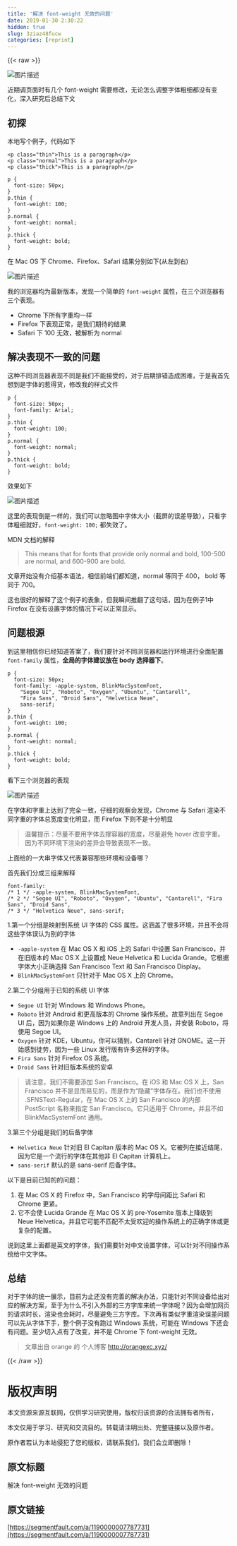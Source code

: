 ```yaml
---
title: '解决 font-weight 无效的问题' 
date: 2019-01-30 2:30:22
hidden: true
slug: 3ziaz48fucw
categories: [reprint]
---
```


{{< raw >}}

                    
<p><span class="img-wrap"><img data-src="/img/bVGP7v?w=1392&amp;h=252" src="https://static.alili.tech/img/bVGP7v?w=1392&amp;h=252" alt="图片描述" title="图片描述" style="cursor: pointer; display: inline;"></span></p>
<p>近期调页面时有几个 font-weight 需要修改，无论怎么调整字体粗细都没有变化，深入研究后总结下文</p>
<h2 id="articleHeader0">初探</h2>
<p>本地写个例子，代码如下</p>
<div class="widget-codetool" style="display:none;">
      <div class="widget-codetool--inner">
      <span class="selectCode code-tool" data-toggle="tooltip" data-placement="top" title="" data-original-title="全选"></span>
      <span type="button" class="copyCode code-tool" data-toggle="tooltip" data-placement="top" data-clipboard-text="<p class=&quot;thin&quot;>This is a paragraph</p>
<p class=&quot;normal&quot;>This is a paragraph</p>
<p class=&quot;thick&quot;>This is a paragraph</p>" title="" data-original-title="复制"></span>
      <span type="button" class="saveToNote code-tool" data-toggle="tooltip" data-placement="top" title="" data-original-title="放进笔记"></span>
      </div>
      </div><pre class="xml hljs"><code class="html"><span class="hljs-tag">&lt;<span class="hljs-name">p</span> <span class="hljs-attr">class</span>=<span class="hljs-string">"thin"</span>&gt;</span>This is a paragraph<span class="hljs-tag">&lt;/<span class="hljs-name">p</span>&gt;</span>
<span class="hljs-tag">&lt;<span class="hljs-name">p</span> <span class="hljs-attr">class</span>=<span class="hljs-string">"normal"</span>&gt;</span>This is a paragraph<span class="hljs-tag">&lt;/<span class="hljs-name">p</span>&gt;</span>
<span class="hljs-tag">&lt;<span class="hljs-name">p</span> <span class="hljs-attr">class</span>=<span class="hljs-string">"thick"</span>&gt;</span>This is a paragraph<span class="hljs-tag">&lt;/<span class="hljs-name">p</span>&gt;</span></code></pre>
<div class="widget-codetool" style="display:none;">
      <div class="widget-codetool--inner">
      <span class="selectCode code-tool" data-toggle="tooltip" data-placement="top" title="" data-original-title="全选"></span>
      <span type="button" class="copyCode code-tool" data-toggle="tooltip" data-placement="top" data-clipboard-text="p {
  font-size: 50px;
}
p.thin {
  font-weight: 100;
}
p.normal {
  font-weight: normal;
}
p.thick {
  font-weight: bold;
}" title="" data-original-title="复制"></span>
      <span type="button" class="saveToNote code-tool" data-toggle="tooltip" data-placement="top" title="" data-original-title="放进笔记"></span>
      </div>
      </div><pre class="css hljs"><code class="css"><span class="hljs-selector-tag">p</span> {
  <span class="hljs-attribute">font-size</span>: <span class="hljs-number">50px</span>;
}
<span class="hljs-selector-tag">p</span><span class="hljs-selector-class">.thin</span> {
  <span class="hljs-attribute">font-weight</span>: <span class="hljs-number">100</span>;
}
<span class="hljs-selector-tag">p</span><span class="hljs-selector-class">.normal</span> {
  <span class="hljs-attribute">font-weight</span>: normal;
}
<span class="hljs-selector-tag">p</span><span class="hljs-selector-class">.thick</span> {
  <span class="hljs-attribute">font-weight</span>: bold;
}</code></pre>
<p>在 Mac OS 下 Chrome、Firefox、Safari 结果分别如下(从左到右)</p>
<p><span class="img-wrap"><img data-src="/img/bVGP7w?w=1386&amp;h=286" src="https://static.alili.tech/img/bVGP7w?w=1386&amp;h=286" alt="图片描述" title="图片描述" style="cursor: pointer; display: inline;"></span></p>
<p>我的浏览器均为最新版本，发现一个简单的 <code>font-weight</code> 属性，在三个浏览器有三个表现。</p>
<ul>
<li>Chrome 下所有字重均一样</li>
<li>Firefox 下表现正常，是我们期待的结果</li>
<li>Safari 下 100 无效，被解析为 normal</li>
</ul>
<h2 id="articleHeader1">解决表现不一致的问题</h2>
<p>这种不同浏览器表现不同是我们不能接受的，对于后期排错造成困难，于是我首先想到是字体的惹得货，修改我的样式文件</p>
<div class="widget-codetool" style="display:none;">
      <div class="widget-codetool--inner">
      <span class="selectCode code-tool" data-toggle="tooltip" data-placement="top" title="" data-original-title="全选"></span>
      <span type="button" class="copyCode code-tool" data-toggle="tooltip" data-placement="top" data-clipboard-text="p {
  font-size: 50px;
  font-family: Arial;
}
p.thin {
  font-weight: 100;
}
p.normal {
  font-weight: normal;
}
p.thick {
  font-weight: bold;
}" title="" data-original-title="复制"></span>
      <span type="button" class="saveToNote code-tool" data-toggle="tooltip" data-placement="top" title="" data-original-title="放进笔记"></span>
      </div>
      </div><pre class="css hljs"><code class="css"><span class="hljs-selector-tag">p</span> {
  <span class="hljs-attribute">font-size</span>: <span class="hljs-number">50px</span>;
  <span class="hljs-attribute">font-family</span>: Arial;
}
<span class="hljs-selector-tag">p</span><span class="hljs-selector-class">.thin</span> {
  <span class="hljs-attribute">font-weight</span>: <span class="hljs-number">100</span>;
}
<span class="hljs-selector-tag">p</span><span class="hljs-selector-class">.normal</span> {
  <span class="hljs-attribute">font-weight</span>: normal;
}
<span class="hljs-selector-tag">p</span><span class="hljs-selector-class">.thick</span> {
  <span class="hljs-attribute">font-weight</span>: bold;
}</code></pre>
<p>效果如下</p>
<p><span class="img-wrap"><img data-src="/img/bVGP7x?w=1386&amp;h=286" src="https://static.alili.tech/img/bVGP7x?w=1386&amp;h=286" alt="图片描述" title="图片描述" style="cursor: pointer; display: inline;"></span></p>
<p>这里的表现倒是一样的，我们可以忽略图中字体大小（截屏的误差导致），只看字体粗细就好，<code>font-weight: 100;</code> 都失效了。</p>
<p>MDN 文档的解释</p>
<blockquote>This means that for fonts that provide only normal and bold, 100-500 are normal, and 600-900 are bold.</blockquote>
<p>文章开始没有介绍基本语法，相信前端们都知道，normal 等同于 400， bold 等同于 700。</p>
<p>这也很好的解释了这个例子的表象，但我瞬间推翻了这句话，因为在例子1中 Firefox 在没有设置字体的情况下可以正常显示。</p>
<h2 id="articleHeader2">问题根源</h2>
<p>到这里相信你已经知道答案了，我们要针对不同浏览器和运行环境进行全面配置 <code>font-family</code> 属性，<strong>全局的字体建议放在 body 选择器下</strong>。</p>
<div class="widget-codetool" style="display:none;">
      <div class="widget-codetool--inner">
      <span class="selectCode code-tool" data-toggle="tooltip" data-placement="top" title="" data-original-title="全选"></span>
      <span type="button" class="copyCode code-tool" data-toggle="tooltip" data-placement="top" data-clipboard-text="p {
  font-size: 50px;
  font-family: -apple-system, BlinkMacSystemFont,
    &quot;Segoe UI&quot;, &quot;Roboto&quot;, &quot;Oxygen&quot;, &quot;Ubuntu&quot;, &quot;Cantarell&quot;,
    &quot;Fira Sans&quot;, &quot;Droid Sans&quot;, &quot;Helvetica Neue&quot;,
    sans-serif;
}
p.thin {
  font-weight: 100;
}
p.normal {
  font-weight: normal;
}
p.thick {
  font-weight: bold;
}" title="" data-original-title="复制"></span>
      <span type="button" class="saveToNote code-tool" data-toggle="tooltip" data-placement="top" title="" data-original-title="放进笔记"></span>
      </div>
      </div><pre class="css hljs"><code class="css"><span class="hljs-selector-tag">p</span> {
  <span class="hljs-attribute">font-size</span>: <span class="hljs-number">50px</span>;
  <span class="hljs-attribute">font-family</span>: -apple-system, BlinkMacSystemFont,
    <span class="hljs-string">"Segoe UI"</span>, <span class="hljs-string">"Roboto"</span>, <span class="hljs-string">"Oxygen"</span>, <span class="hljs-string">"Ubuntu"</span>, <span class="hljs-string">"Cantarell"</span>,
    <span class="hljs-string">"Fira Sans"</span>, <span class="hljs-string">"Droid Sans"</span>, <span class="hljs-string">"Helvetica Neue"</span>,
    sans-serif;
}
<span class="hljs-selector-tag">p</span><span class="hljs-selector-class">.thin</span> {
  <span class="hljs-attribute">font-weight</span>: <span class="hljs-number">100</span>;
}
<span class="hljs-selector-tag">p</span><span class="hljs-selector-class">.normal</span> {
  <span class="hljs-attribute">font-weight</span>: normal;
}
<span class="hljs-selector-tag">p</span><span class="hljs-selector-class">.thick</span> {
  <span class="hljs-attribute">font-weight</span>: bold;
}</code></pre>
<p>看下三个浏览器的表现</p>
<p><span class="img-wrap"><img data-src="/img/bVGP7y?w=1386&amp;h=304" src="https://static.alili.tech/img/bVGP7y?w=1386&amp;h=304" alt="图片描述" title="图片描述" style="cursor: pointer;"></span></p>
<p>在字体和字重上达到了完全一致，仔细的观察会发现，Chrome 与 Safari 渲染不同字重的字体总宽度变化明显，而 Firefox 下则不是十分明显</p>
<blockquote>温馨提示：尽量不要用字体去撑容器的宽度，尽量避免 hover 改变字重。因为不同环境下渲染的差异会导致表现不一致。</blockquote>
<p>上面给的一大串字体又代表兼容那些环境和设备哪？</p>
<p>首先我们分成三组来解释</p>
<div class="widget-codetool" style="display:none;">
      <div class="widget-codetool--inner">
      <span class="selectCode code-tool" data-toggle="tooltip" data-placement="top" title="" data-original-title="全选"></span>
      <span type="button" class="copyCode code-tool" data-toggle="tooltip" data-placement="top" data-clipboard-text="font-family:
/* 1 */ -apple-system, BlinkMacSystemFont,
/* 2 */ &quot;Segoe UI&quot;, &quot;Roboto&quot;, &quot;Oxygen&quot;, &quot;Ubuntu&quot;, &quot;Cantarell&quot;, &quot;Fira Sans&quot;, &quot;Droid Sans&quot;,
/* 3 */ &quot;Helvetica Neue&quot;, sans-serif;" title="" data-original-title="复制"></span>
      <span type="button" class="saveToNote code-tool" data-toggle="tooltip" data-placement="top" title="" data-original-title="放进笔记"></span>
      </div>
      </div><pre class="hljs hsp"><code><span class="hljs-keyword">font</span>-family:
<span class="hljs-comment">/* 1 */</span> -apple-<span class="hljs-keyword">system</span>, BlinkMacSystemFont,
<span class="hljs-comment">/* 2 */</span> <span class="hljs-string">"Segoe UI"</span>, <span class="hljs-string">"Roboto"</span>, <span class="hljs-string">"Oxygen"</span>, <span class="hljs-string">"Ubuntu"</span>, <span class="hljs-string">"Cantarell"</span>, <span class="hljs-string">"Fira Sans"</span>, <span class="hljs-string">"Droid Sans"</span>,
<span class="hljs-comment">/* 3 */</span> <span class="hljs-string">"Helvetica Neue"</span>, sans-serif<span class="hljs-comment">;</span></code></pre>
<p>1.第一个分组是映射到系统 UI 字体的 CSS 属性。这涵盖了很多环境，并且不会将这些字体误认为别的字体</p>
<ul>
<li>
<code>-apple-system</code> 在 Mac OS X 和 iOS 上的 Safari 中设置 San Francisco，并在旧版本的 Mac OS X 上设置成 Neue Helvetica 和 Lucida Grande。它根据字体大小正确选择 San Francisco Text 和 San Francisco Display。</li>
<li>
<code>BlinkMacSystemFont</code> 只针对于 Mac OS X 上的 Chrome。</li>
</ul>
<p>2.第二个分组用于已知的系统 UI 字体</p>
<ul>
<li>
<code>Segoe UI</code> 针对 Windows 和 Windows Phone。</li>
<li>
<code>Roboto</code> 针对 Android 和更高版本的 Chrome 操作系统。故意列出在 Segoe UI 后，因为如果你是 Windows 上的 Android 开发人员，并安装 Roboto，将使用 Segoe UI。</li>
<li>
<code>Oxygen</code> 针对 KDE，Ubuntu，你可以猜到，Cantarell 针对 GNOME。这一开始感到徒劳，因为一些 Linux 发行版有许多这样的字体。</li>
<li>
<code>Fira Sans</code> 针对 Firefox OS 系统。</li>
<li>
<code>Droid Sans</code> 针对旧版本系统的安卓</li>
</ul>
<blockquote>请注意，我们不需要添加 San Francisco。在 iOS 和 Mac OS X 上，San Francisco 并不是显而易见的，而是作为“隐藏”字体存在。我们也不使用 .SFNSText-Regular，在 Mac OS X 上的 San Francisco 的内部 PostScript 名称来指定 San Francisco。它只适用于 Chrome，并且不如 BlinkMacSystemFont 通用。</blockquote>
<p>3.第三个分组是我们的后备字体</p>
<ul>
<li>
<code>Helvetica Neue</code> 针对旧 El Capitan 版本的 Mac OS X。它被列在接近结尾，因为它是一个流行的字体在其他非 El Capitan 计算机上。</li>
<li>
<code>sans-serif</code> 默认的是 sans-serif 后备字体。</li>
</ul>
<p>以下是目前已知的的问题：</p>
<ol>
<li>在 Mac OS X 的 Firefox 中，San Francisco 的字母间距比 Safari 和 Chrome 更紧。</li>
<li>它不会使 Lucida Grande 在 Mac OS X 的 pre-Yosemite 版本上降级到 Neue Helvetica。并且它可能不匹配不太受欢迎的操作系统上的正确字体或更复杂的配置。</li>
</ol>
<p>说到这里上面都是英文的字体，我们需要针对中文设置字体，可以针对不同操作系统给中文字体。</p>
<h2 id="articleHeader3">总结</h2>
<p>对于字体的统一展示，目前为止还没有完善的解决办法，只能针对不同设备给出对应的解决方案，至于为什么不引入外部的三方字库来统一字体呢？因为会增加网页的请求时长，渲染也会耗时，尽量避免三方字库。下次再有类似字重渲染误差问题可以先从字体下手，整个例子没有跑过 Windows 系统，可能在 Windows 下还会有问题。至少切入点有了改变，并不是 Chrome 下 font-weight 无效。</p>
<blockquote>文章出自 orange 的 个人博客 <a href="http://orangexc.xyz/" rel="nofollow noreferrer" target="_blank">http://orangexc.xyz/</a>
</blockquote>

                
{{< /raw >}}

# 版权声明
本文资源来源互联网，仅供学习研究使用，版权归该资源的合法拥有者所有，

本文仅用于学习、研究和交流目的。转载请注明出处、完整链接以及原作者。

原作者若认为本站侵犯了您的版权，请联系我们，我们会立即删除！

## 原文标题
解决 font-weight 无效的问题

## 原文链接
[https://segmentfault.com/a/1190000007787731](https://segmentfault.com/a/1190000007787731)

